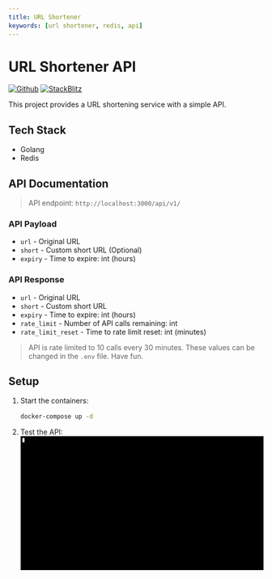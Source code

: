 ```yaml
---
title: URL Shortener
keywords: [url shortener, redis, api]
---
```


# URL Shortener API

[![Github](https://img.shields.io/static/v1?label=&message=Github&color=2ea44f&style=for-the-badge&logo=github)](https://github.com/gofiber/recipes/tree/master/url-shortener-api) [![StackBlitz](https://img.shields.io/static/v1?label=&message=StackBlitz&color=2ea44f&style=for-the-badge&logo=StackBlitz)](https://stackblitz.com/github/gofiber/recipes/tree/master/url-shortener-api)

This project provides a URL shortening service with a simple API.

## Tech Stack

- Golang
- Redis

## API Documentation

> API endpoint: `http://localhost:3000/api/v1/`

### API Payload

- `url` - Original URL
- `short` - Custom short URL (Optional)
- `expiry` - Time to expire: int (hours)

### API Response

- `url` - Original URL
- `short` - Custom short URL
- `expiry` - Time to expire: int (hours)
- `rate_limit` - Number of API calls remaining: int
- `rate_limit_reset` - Time to rate limit reset: int (minutes)

> API is rate limited to 10 calls every 30 minutes.
> These values can be changed in the `.env` file. Have fun.

## Setup

1. Start the containers:

    ```sh
    docker-compose up -d
    ```

2. Test the API:
   ![test.gif](test.gif)
